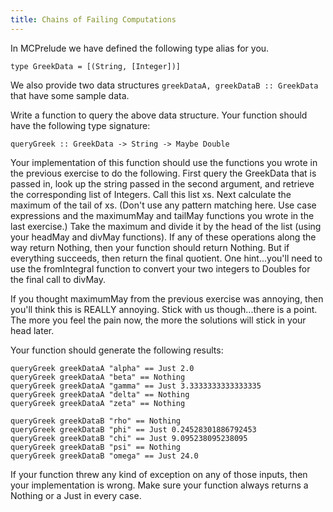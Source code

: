 ```yaml
---
title: Chains of Failing Computations
---
```


In MCPrelude we have defined the following type alias for you.

    type GreekData = [(String, [Integer])]

We also provide two data structures `greekDataA, greekDataB :: GreekData` that
have some sample data.

Write a function to query the above data structure.  Your function should have
the following type signature:

    queryGreek :: GreekData -> String -> Maybe Double

Your implementation of this function should use the functions you wrote in the
previous exercise to do the following. First query the GreekData that is passed
in, look up the string passed in the second argument, and retrieve the
corresponding list of Integers. Call this list xs. Next calculate the maximum of
the tail of xs. (Don't use any pattern matching here. Use case expressions and
the maximumMay and tailMay functions you wrote in the last exercise.) Take the
maximum and divide it by the head of the list (using your headMay and divMay
functions). If any of these operations along the way return Nothing, then your
function should return Nothing. But if everything succeeds, then return the
final quotient. One hint...you'll need to use the fromIntegral function to
convert your two integers to Doubles for the final call to divMay.

If you thought maximumMay from the previous exercise was annoying, then you'll
think this is REALLY annoying. Stick with us though...there is a point. The more
you feel the pain now, the more the solutions will stick in your head later.

Your function should generate the following results:

    queryGreek greekDataA "alpha" == Just 2.0
    queryGreek greekDataA "beta" == Nothing
    queryGreek greekDataA "gamma" == Just 3.3333333333333335
    queryGreek greekDataA "delta" == Nothing
    queryGreek greekDataA "zeta" == Nothing

    queryGreek greekDataB "rho" == Nothing
    queryGreek greekDataB "phi" == Just 0.24528301886792453
    queryGreek greekDataB "chi" == Just 9.095238095238095
    queryGreek greekDataB "psi" == Nothing
    queryGreek greekDataB "omega" == Just 24.0
    
If your function threw any kind of exception on any of those inputs, then your
implementation is wrong.  Make sure your function always returns a Nothing or
a Just in every case.

